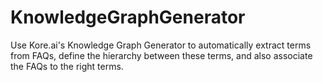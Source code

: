 # KnowledgeGraphGenerator
Use Kore.ai's Knowledge Graph Generator to automatically extract terms from FAQs, define the hierarchy between these terms, and also associate the FAQs to the right terms.

